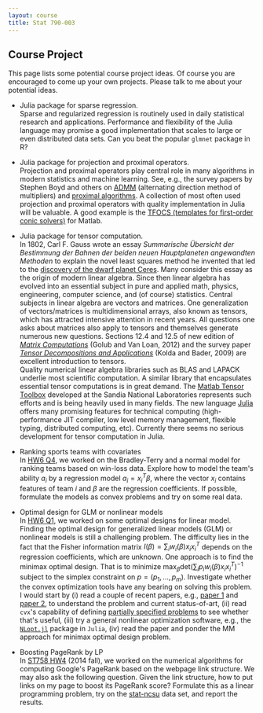```yaml
---
layout: course
title: Stat 790-003
---
```


## Course Project

This page lists some potential course project ideas. Of course you are encouraged to come up your own projects. Please talk to me about your potential ideas.

* Julia package for sparse regression.   
Sparse and regularized regression is routinely used in daily statistical research and applications. Performance and flexibility of the Julia language may promise a good implementation that scales to large or even distributed data sets. Can you beat the popular `glmnet` package in R?

* Julia package for projection and proximal operators.   
Projection and proximal operators play central role in many algorithms in modern statistics and machine learning. See, e.g., the survey papers by Stephen Boyd and others on [ADMM](http://stanford.edu/~boyd/admm.html) (alternating direction method of multipliers) and [proximal algorithms](http://stanford.edu/~boyd/papers/prox_algs.html). A collection of most often used projection and proximal operators with quality implementation in Julia will be valuable. A good example is the [TFOCS (templates for first-order conic solvers)](https://github.com/cvxr/TFOCS/) for Matlab.

* Julia package for tensor computation.   
In 1802, Carl F. Gauss wrote an essay _Summarische Übersicht der Bestimmung der Bahnen der beiden neuen Hauptplaneten angewandten Methoden_ to explain the novel least squares method he invented that led to the [discovery of the dwarf planet Ceres](http://www.keplersdiscovery.com/Asteroid.html). Many consider this essay as the origin of modern linear algebra. Since then linear algebra has evolved into an essential subject in pure and applied math, physics, engineering, computer science, and (of course) statistics. Central subjects in linear algebra are vectors and matrices. One generalization of vectors/matrices is multidimensional arrays, also known as tensors, which has attracted intensive attention in recent years. All questions one asks about matrices also apply to tensors and themselves generate numerous new questions. Sections 12.4 and 12.5 of new edition of [_Matrix Computations_](http://www.amazon.com/Computations-Hopkins-Studies-Mathematical-Sciences/dp/1421407949/) (Golub and Van Loan, 2012) and the survey paper [_Tensor Decompositions and Applications_](http://epubs.siam.org/doi/abs/10.1137/07070111X?journalCode=siread) (Kolda and Bader, 2009) are excellent introduction to tensors.   
Quality numerical linear algebra libraries such as BLAS and LAPACK underlie most scientific computation. A similar library that encapsulates essential tensor computations is in great demand. The [Matlab Tensor Toolbox](http://www.sandia.gov/~tgkolda/TensorToolbox/index-2.5.html) developed at the Sandia National Laboratories represents such efforts and is being heavily used in many fields. The new language [Julia](http://julialang.org) offers many promising features for technical computing (high-performance JIT compiler, low level memory management, flexible typing, distributed computing, etc). Currently there seems no serious development for tensor computation in Julia.

* Ranking sports teams with covariates  
In [HW6 Q4](http://hua-zhou.github.io/teaching/st790-2015spr/ST790-2015-HW6.pdf), we worked on the Bradley-Terry and a normal model for ranking teams based on win-loss data. Explore how to model the team's ability $a_i$ by a regression model $a_i = x_i^T \beta$, where the vector $x_i$ contains features of team $i$ and $\beta$ are the regression coefficients. If possible, formulate the models as convex problems and try on some real data.

* Optimal design for GLM or nonlinear models  
In [HW6 Q1](http://hua-zhou.github.io/teaching/st790-2015spr/ST790-2015-HW6.pdf), we worked on some optimal designs for linear model. Finding the optimal design for generalized linear models (GLM) or nonlinear models is still a challenging problem. The difficulty lies in the fact that the Fisher information matrix $I(\beta) = \sum_i w_i(\beta) x_i x_i^T$ depends on the regression coefficients, which are unknown. One approach is to find the minimax optimal design. That is to minimize $\max_\beta \text{det} (\sum_i p_i w_i(\beta) x_i x_i^T)^{-1}$ subject to the simplex constraint on $p=(p_1, \ldots, p_m)$. Investigate whether the convex optimization tools have any bearing on solving this problem. I would start by (i) read a couple of recent papers, e.g., [paper 1](http://download-v2.springer.com/static/pdf/359/art%253A10.1007%252Fs11222-014-9466-0.pdf?token2=exp=1427905063~acl=%2Fstatic%2Fpdf%2F359%2Fart%25253A10.1007%25252Fs11222-014-9466-0.pdf*~hmac=f3f87bae628dd4f263947f2d13e28d702fb3f78c341dfec068d8040fc19e78eb) and [paper 2](http://www.sciencedirect.com/science/article/pii/S2210650214000492), to understand the problem and current status-of-art, (ii) read `cvx`'s capability of defining [partially specified problems](http://web.cvxr.com/cvx/doc/advanced.html#new-functions-via-partially-specified-problems) to see whether that's useful, (iii) try a general nonlinear optimization software, e.g., the [`NLopt.jl`](https://github.com/JuliaOpt/NLopt.jl) package in `Julia`, (iv) read the paper and ponder the MM approach for minimax optimal design problem.

* Boosting PageRank by LP  
In [ST758 HW4](http://hua-zhou.github.io/teaching/st758-2014fall/ST758-2014-HW4.pdf) (2014 fall), we worked on the numerical algorithms for computing Google's PageRank based on the webpage link structure. We may also ask the following question. Given the link structure, how to put links on my page to boost its PageRank score? Formulate this as a linear programming problem, try on the [stat-ncsu](http://hua-zhou.github.io/teaching/st758-2014fall/stat-ncsu.zip) data set, and report the results.
